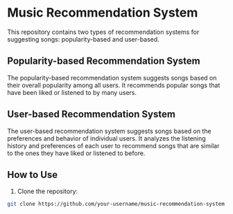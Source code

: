# Music Recommendation System

This repository contains two types of recommendation systems for suggesting songs: popularity-based and user-based.

## Popularity-based Recommendation System

The popularity-based recommendation system suggests songs based on their overall popularity among all users. It recommends popular songs that have been liked or listened to by many users.

## User-based Recommendation System

The user-based recommendation system suggests songs based on the preferences and behavior of individual users. It analyzes the listening history and preferences of each user to recommend songs that are similar to the ones they have liked or listened to before.

## How to Use

1. Clone the repository:

```bash
git clone https://github.com/your-username/music-recommendation-system.git
